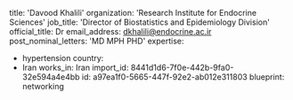 title: 'Davood Khalili'
organization: 'Research Institute for Endocrine Sciences'
job_title: 'Director of Biostatistics and Epidemiology Division'
official_title: Dr
email_address: dkhalili@endocrine.ac.ir
post_nominal_letters: 'MD MPH PHD'
expertise:
  - hypertension
country:
  - Iran
works_in: Iran
import_id: 8441d1d6-7f0e-442b-9fa0-32e594a4e4bb
id: a97ea1f0-5665-447f-92e2-ab012e311803
blueprint: networking
